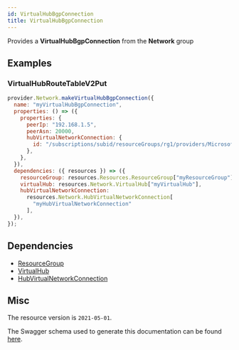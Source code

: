 ```yaml
---
id: VirtualHubBgpConnection
title: VirtualHubBgpConnection
---
```

Provides a **VirtualHubBgpConnection** from the **Network** group
## Examples
### VirtualHubRouteTableV2Put
```js
provider.Network.makeVirtualHubBgpConnection({
  name: "myVirtualHubBgpConnection",
  properties: () => ({
    properties: {
      peerIp: "192.168.1.5",
      peerAsn: 20000,
      hubVirtualNetworkConnection: {
        id: "/subscriptions/subid/resourceGroups/rg1/providers/Microsoft.Network/virtualHubs/hub1/hubVirtualNetworkConnections/hubVnetConn1",
      },
    },
  }),
  dependencies: ({ resources }) => ({
    resourceGroup: resources.Resources.ResourceGroup["myResourceGroup"],
    virtualHub: resources.Network.VirtualHub["myVirtualHub"],
    hubVirtualNetworkConnection:
      resources.Network.HubVirtualNetworkConnection[
        "myHubVirtualNetworkConnection"
      ],
  }),
});

```
## Dependencies
- [ResourceGroup](../Resources/ResourceGroup.md)
- [VirtualHub](../Network/VirtualHub.md)
- [HubVirtualNetworkConnection](../Network/HubVirtualNetworkConnection.md)
## Misc
The resource version is `2021-05-01`.

The Swagger schema used to generate this documentation can be found [here](https://github.com/Azure/azure-rest-api-specs/tree/main/specification/network/resource-manager/Microsoft.Network/stable/2021-05-01/virtualWan.json).
